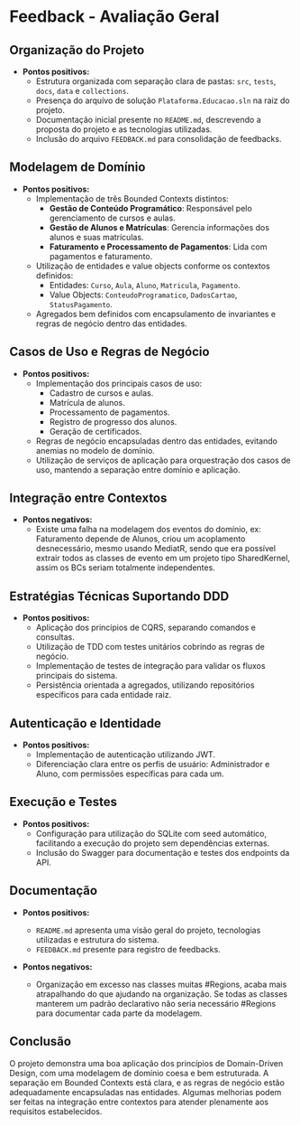 # Feedback - Avaliação Geral

## Organização do Projeto
- **Pontos positivos:**
  - Estrutura organizada com separação clara de pastas: `src`, `tests`, `docs`, `data` e `collections`.
  - Presença do arquivo de solução `Plataforma.Educacao.sln` na raiz do projeto.
  - Documentação inicial presente no `README.md`, descrevendo a proposta do projeto e as tecnologias utilizadas.
  - Inclusão do arquivo `FEEDBACK.md` para consolidação de feedbacks.

## Modelagem de Domínio
- **Pontos positivos:**
  - Implementação de três Bounded Contexts distintos:
    - **Gestão de Conteúdo Programático**: Responsável pelo gerenciamento de cursos e aulas.
    - **Gestão de Alunos e Matrículas**: Gerencia informações dos alunos e suas matrículas.
    - **Faturamento e Processamento de Pagamentos**: Lida com pagamentos e faturamento.
  - Utilização de entidades e value objects conforme os contextos definidos:
    - Entidades: `Curso`, `Aula`, `Aluno`, `Matricula`, `Pagamento`.
    - Value Objects: `ConteudoProgramatico`, `DadosCartao`, `StatusPagamento`.
  - Agregados bem definidos com encapsulamento de invariantes e regras de negócio dentro das entidades.

## Casos de Uso e Regras de Negócio
- **Pontos positivos:**
  - Implementação dos principais casos de uso:
    - Cadastro de cursos e aulas.
    - Matrícula de alunos.
    - Processamento de pagamentos.
    - Registro de progresso dos alunos.
    - Geração de certificados.
  - Regras de negócio encapsuladas dentro das entidades, evitando anemias no modelo de domínio.
  - Utilização de serviços de aplicação para orquestração dos casos de uso, mantendo a separação entre domínio e aplicação.

## Integração entre Contextos
- **Pontos negativos:**
  - Existe uma falha na modelagem dos eventos do domínio, ex: Faturamento depende de Alunos, criou um acoplamento desnecessário, mesmo usando MediatR, sendo que era possível extrair todos as classes de evento em um projeto tipo SharedKernel, assim os BCs seriam totalmente independentes.

## Estratégias Técnicas Suportando DDD
- **Pontos positivos:**
  - Aplicação dos princípios de CQRS, separando comandos e consultas.
  - Utilização de TDD com testes unitários cobrindo as regras de negócio.
  - Implementação de testes de integração para validar os fluxos principais do sistema.
  - Persistência orientada a agregados, utilizando repositórios específicos para cada entidade raiz.

## Autenticação e Identidade
- **Pontos positivos:**
  - Implementação de autenticação utilizando JWT.
  - Diferenciação clara entre os perfis de usuário: Administrador e Aluno, com permissões específicas para cada um.

## Execução e Testes
- **Pontos positivos:**
  - Configuração para utilização do SQLite com seed automático, facilitando a execução do projeto sem dependências externas.
  - Inclusão do Swagger para documentação e testes dos endpoints da API.

## Documentação
- **Pontos positivos:**
  - `README.md` apresenta uma visão geral do projeto, tecnologias utilizadas e estrutura do sistema.
  - `FEEDBACK.md` presente para registro de feedbacks.

- **Pontos negativos:**
  - Organização em excesso nas classes muitas #Regions, acaba mais atrapalhando do que ajudando na organização. Se todas as classes manterem um padrão declarativo não seria necessário #Regions para documentar cada parte da modelagem.

## Conclusão
O projeto demonstra uma boa aplicação dos princípios de Domain-Driven Design, com uma modelagem de domínio coesa e bem estruturada. A separação em Bounded Contexts está clara, e as regras de negócio estão adequadamente encapsuladas nas entidades. Algumas melhorias podem ser feitas na integração entre contextos para atender plenamente aos requisitos estabelecidos.

